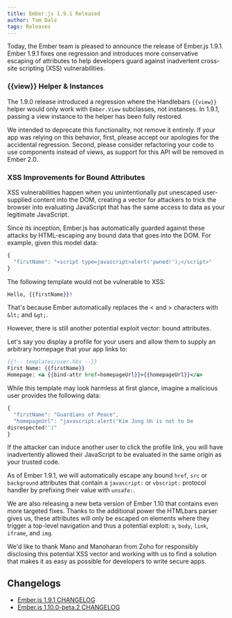 ```yaml
---
title: Ember.js 1.9.1 Released
author: Tom Dale
tags: Releases
---
```


Today, the Ember team is pleased to announce the release of Ember.js
1.9.1. Ember 1.9.1 fixes one regression and introduces more conservative
escaping of attributes to help developers guard against inadvertent cross-site
scripting (XSS) vulnerabilities.

### {{view}} Helper & Instances

The 1.9.0 release introduced a regression where the Handlebars
`{{view}}` helper would only work with `Ember.View` subclasses, not
instances. In 1.9.1, passing a view instance to the helper has been
fully restored.

We intended to deprecate this functionality, not remove it entirely.
If your app was relying on this behavior, first, please accept our
apologies for the accidental regression. Second, please consider
refactoring your code to use components instead of views, as support for
this API will be removed in Ember 2.0.

### XSS Improvements for Bound Attributes

XSS vulnerabilities happen when you unintentionally put unescaped
user-supplied content into the DOM, creating a vector for attackers
to trick the browser into evaluating JavaScript that has the same access
to data as your legitimate JavaScript.

Since its inception, Ember.js has automatically guarded against these
attacks by HTML-escaping any bound data that goes into the DOM. For
example, given this model data:

```js
{
  "firstName": "<script type=javascript>alert('pwned!');</script>"
}
```

The following template would not be vulnerable to XSS:

```handlebars
Hello, {{firstName}}!
```

That's because Ember automatically replaces the &lt; and &gt; characters
with `&lt;` and `&gt;`.

However, there is still another potential exploit vector: bound attributes.

Let's say you display a profile for your users and allow them to supply
an arbitrary homepage that your app links to:

```handlebars
{{!-- templates/user.hbs --}}
First Name: {{firstName}}
Homepage: <a {{bind-attr href=homepageUrl}}>{{homepageUrl}}</a>
```

While this template may look harmless at first glance, imagine a
malicious user provides the following data:

```js
{
  "firstName": "Guardians of Peace",
  "homepageUrl": "javascript:alert('Kim Jong Un is not to be
disrespected!')"
}
```

If the attacker can induce another user to click the profile link, you
will have inadvertently allowed their JavaScript to be evaluated in the
same origin as your trusted code.

As of Ember 1.9.1, we will automatically escape any bound `href`, `src`
or `background` attributes that contain a `javascript:` or `vbscript:`
protocol handler by prefixing their value with `unsafe:`.

We are also releasing a new beta version of Ember 1.10 that contains
even more targeted fixes. Thanks to the additional power the HTMLbars
parser gives us, these attributes will only be escaped on elements where
they trigger a top-level navigation and thus a potential exploit: `a`,
`body`, `link`, `iframe`, and `img`.

We'd like to thank Mano and Manoharan from Zoho for responsibly disclosing
this potential XSS vector and working with us to find a solution that makes
it as easy as possible for developers to write secure apps.

## Changelogs

+ [Ember.js 1.9.1 CHANGELOG](https://github.com/emberjs/ember.js/blob/v1.9.1/CHANGELOG.md)
+ [Ember.js 1.10.0-beta.2 CHANGELOG](https://github.com/emberjs/ember.js/blob/v1.10.0-beta.2/CHANGELOG.md)
